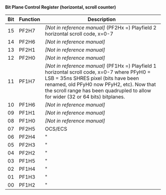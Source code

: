 **Bit Plane Control Register (horizontal, scroll counter)**

|Bit| Function| Description  |
|---|---|---  |
|15| PF2H7| *[Not in reference manual]* (PF2Hx =) Playfield 2 horizontal scroll code, x=0-7  |
|14| PF2H6| *[Not in reference manual]*  |
|13| PF2H1| *[Not in reference manual]*  |
|12| PF2H0| *[Not in reference manual]*  |
|11| PF1H7| *[Not in reference manual]* (PF1Hx =) Playfield 1 horizontal scroll code, x=0-7 where PFyH0 = LSB = 35ns SHRES pixel (bits have been renamed, old PFyH0 now PFyH2, etc). Now that the scroll range has been quadrupled to allow for wider (32 or 64 bits) bitplanes.  |
|10| PF1H6| *[Not in reference manual]*  |
|09| PF1H1| *[Not in reference manual]*  |
|08| PF1H0| *[Not in reference manual]*  |
|07| PF2H5| OCS/ECS  |
|06| PF2H4| "  |
|05| PF2H3| "  |
|04| PF2H2| "  |
|03| PF1H5| "  |
|02| PF1H4| "  |
|01| PF1H3| "  |
|00| PF1H2| "|

